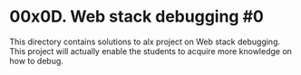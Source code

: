 # 00x0D. Web stack debugging #0
This directory contains solutions to alx project on Web stack debugging. This project will actually enable the students to acquire more knowledge on how to debug.
